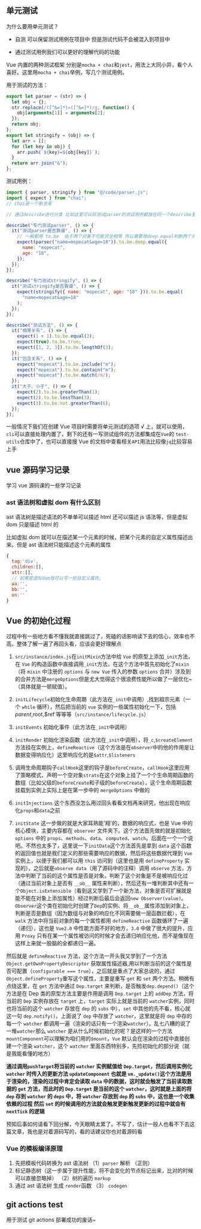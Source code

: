 ## 单元测试

为什么要用单元测试？

- 自测 可以保留测试用例在项目中 但是测试代码不会被混入到项目中

- 通过测试用例我们可以更好的理解代码的功能

Vue 内置的两种测试框架 分别是`mocha + chai`和`jest`，用法上大同小异，看个人喜好。这里用`mocha + chai`举例，写几个测试用例。

用于测试的方法：

```javascript
export let parser = (str) => {
  let obj = {};
  str.replace(/([^&=]*)=([^&=]*)/g, function() {
    obj[arguments[1]] = arguments[2];
  });
  return obj;
};
export let stringify = (obj) => {
  let arr = [];
  for (let key in obj) {
    arr.push(`${key}=${obj[key]}`);
  }
  return arr.join("&");
};
```

测试用例：

```javascript
import { parser, stringify } from "@/code/parser.js";
import { expect } from "chai";
// chai是一个断言库

// 通过describe进行分类 比如这里可以将测试parser的测试用例都放在同一个describe里面一个it就是一个测试用例

describe("专门测试parser", () => {
  it("测试parser是否靠谱", () => {
    // 一般都用 to.be  由于两个对象不可能完全相等 所以需要用deep.equal判断两个对象是否相等 这里的相等不包括引用空间
    expect(parser("name=mopecat&age=18")).to.be.deep.equal({
      name: "mopecat",
      age: "18",
    });
  });
});

describe("专门测试stringify", () => {
  it("测试stringify是否靠谱", () => {
    expect(stringify({ name: "mopecat", age: "18" })).to.be.equal(
      "name=mopecat&age=18"
    );
  });
});

describe("测试方法", () => {
  it("相等关系", () => {
    expect(1 + 1).to.be.equal(2);
    expect(true).to.be.true;
    expect([1, 2, 3]).to.be.lengthOf(3);
  });
  it("包含关系", () => {
    expect("mopecat").to.be.include("m");
    expect("mopecat").to.be.contain("m");
    expect("mopecat").to.be.match(/m/);
  });
  it("大于、小于", () => {
    expect(2).to.be.greaterThan(1);
    expect(2).to.be.lessThan(3);
    expect(3).to.be.not.greaterThan(6);
  });
});
```

一般情况下我们在创建 Vue 项目时需要将单元测试的选项 √ 上，就可以使用，`cli`可以直接处理内置了，剩下的还有一写测试组件的方法都集成在`Vue`的 `test-utils`仓库中了，也可以直接搜 Vue 的文档中查看相关`API`用法比较像`jq`比较容易上手

## vue 源码学习记录

学习 vue 源码课的一些学习记录

### ast 语法树和虚拟 dom 有什么区别

ast 语法树是描述语法的不单单可以描述 html 还可以描述 js 语法等，但是虚拟 dom 只是描述 html 的

比如虚拟 dom 就可以在描述某一个元素的时候，把某个元素的自定义属性描述出来。但是 ast 语法树只能描述这个元素的属性

```javascript
{
  tag:'div',
  children:[],
  attr:[],
  // 如果是虚拟dom就可以写一些自定义属性,
  aa:'',
  bb:'',
  on:''
}
```

## Vue 的初始化过程

过程中有一些地方看不懂我就直接跳过了，死磕的话影响读下去的信心，效率也不高，整体了解一遍了再回头看，应该会更好理解点

1. `src/instance/index.js`在`initMixin`方法中给 `Vue` 的原型上添加`_init`方法，在 `Vue` 的构造函数中直接调用`_init`方法，在这个方法中首先初始化了`mixin`（将 `mixin` 中注册的 `options` 与 `new Vue` 传入的参数 `options` 合并）涉及到的合并方法是`mergeOptions`但是尤大觉得这个很浪费性能所以做了一层优化~（具体就是一顿赋值）。

2. `initLifecycle`初始化生命周期（此方法在`_init`中调用）,找到祖宗元素（一个 `while` 循环），然后把当前的 `vue` 实例的一些属性初始化一下，包括$parent,$root,\$ref 等等等（`src/instance/lifecycle.js`）

3. `initEvents` 初始化事件（此方法在`_init`中调用）

4. `initRender` 初始化渲染函数（此方法在`_init`中调用），将`_c`,`$createElement`方法挂在实例上，`defineReactive`（这个方法是在`observer`中的他的作用是让数据变得响应化）这里响应化的是`$attr`,`$listeners`

5. 调用生命周期钩子`callHook`这里的钩子是`beforeCreate`，`callHook`这里应用了策略模式，声明一个空对象`strats`在这个对象上挂了一个个生命周期函数的数组（比如父级的`beforeCreate`和子级的`beforeCreate`），这个生命周期函数挂载到实例上实际上是在第一步中的 `mergeOptions` 中做的

6. `initInjections` 这个东西没怎么用过回头看看文档再来研究，他出现在响应化`props`和`data`之前

7. `initState` 这一步做的就是大家耳熟能'翔'的，数据的响应式，也是 Vue 中的核心模块，主要内容都在 `observer` 文件夹下。这个方法首先做的就是初始化 `options` 中的 `props`、`methods`、`data`、`computed`、`watch`。后面在一个一个说吧。不然也太多了，这里说一下`initData`这个方法首先是拿到 `data` 这个函数的返回值也就是我们定义的那些需要响应的数据，然后将这些数据代理到 `Vue` 实例上，以便于我们都可以用 `this` 访问到（这里也是用 `defineProperty` 实现的），之后就是`observe data`（用了源码中的注释）调用 `observe` 方法，方法中判断了当前的这个属性是否是对象，判断了这个对象是不是被响应化过（通过当前对象上是否有 `__ob__` 属性来判断），然后还有一堆判断其中还有一个`Object.isExtensible`（看到这又学到了一个新方法，对象是否可扩展就是能不能在对象上添加属性）经过判断后最后会返回`new Observer(value)`。`Observer`这个类在初始化时创建了`Dep`的实例、将`__ob__`属性添加到对象上，判断是否是数组（因为数组与对象的响应化不同需要做一层函数拦截），在 `walk` 方法中将当前对象的每一个属性都用 `defineReactive` 函数循环了一遍（递归），这也是 `Vue2.0` 中性能方面不好的地方，`3.0` 中做了很大的提升，应用 `Proxy` 只有在某一个属性被访问的时候才会去递归响应化他，而不是像现在这样上来就一股脑的全都递归一遍。

然后就是 `defineReactive` 方法，这个方法一开头我又学到了一个方法 `Object.getOwnPropertyDescriptor` 获取属性描述器,用以判断当前的这个属性是否可配置（`configurable === true`），之后就是重点了大家总说的，通过`Object.defineProperty`重写这个属性，主要是重写 `get` 和 `set` 两个方法。稍微有点绕这里，在 `get` 方法中通过 `Dep.target` 来判断，是否触发`dep.depend()`（这个方法是在 Dep 类的原型方法主要是作用是调用 `Dep.target` 上的 `addDep` 方法，将当前的 `Dep` 实例存放在 `target` 上，`target` 实际上就是当前的 `watcher`实例，同时也将当前的这个 `watcher` 存放在 `dep` 的 `subs` 中），`set` 中其他的先不看，核心就这一句 `dep.notify()`，上面说了 `dep` 中存放了 `watcher`，这里就是将 `dep` 中存的每一个 `watcher` 都调用一遍（渲染的话只有一个渲染`watcher`）。乱七八糟的说了一堆`watcher`那么 `watcher` 是从什么时候初始化的呢？是这样的一个方法`mountComponent`可以理解为咱们用的`$mount`，`Vue` 默认会在渲染的过程中直接创建一个渲染 `watcher`，这个 `watcher` 里面东西特别多，先捡初始化的部分说（就是我能看懂的地方）

**通过调用`pushTarget`将当前的 `watcher` 实例赋值给 `Dep.target`，然后调用实例化 `watcher` 时传入的更新方法 `updateComponent` 也就是 `vm._update()`这个方法是用于渲染的，渲染的过程中肯定会读取 `data` 中的数据，这时就会触发了当前读取数据的 `get` 方法，而此时的 `Dep.target` 是当前的这个 `watcher`，这时就是上面的将 `dep` 存到 `watcher` 的 `deps` 中，将 `watcher` 存放到 `dep` 的 `subs` 中，这也是一个收集依赖的过程 然后 `set` 的时候调用的方法就会触发更新触发更新的过程中就会有 `nextTick` 的逻辑**

预知后事如何请看下回分解，今天眼睛太累了。不写了，估计一般人也看不下去这篇文章，我也是对着源码写的，看的话建议你也对着源码看

### Vue 的模板编译原理

1. 先把模板代码转换为 ast 语法树 （1）`parser` 解析 （正则）
2. 标记静态树（这一步属于提升性能，将不会变化的节点标记出来，比对的时候可以直接忽略掉） （2）树的遍历 `markup`
3. 通过 ast 语法树 生成 `render`函数 （3） `codegen`

## git actions test

用于测试 git actions 部署成功的废话~
